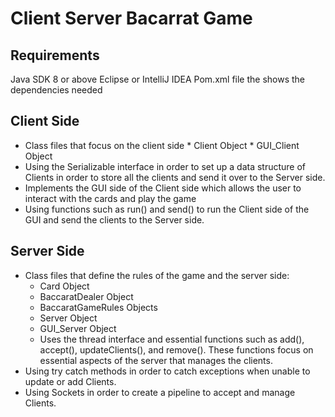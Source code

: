 # Client Server Bacarrat Game

## Requirements
Java SDK 8 or above
Eclipse or IntelliJ IDEA
Pom.xml file the shows the dependencies needed 

## Client Side
* Class files that focus on the client side
              * Client Object
              * GUI_Client Object
* Using the Serializable interface in order to set up a data structure of Clients in order to store all the clients and send it over to the Server side. 
* Implements the GUI side of the Client side which allows the user to interact with the cards and play the game
* Using functions such as run() and send() to run the Client side of the GUI and send the clients to the Server side.

## Server Side
* Class files that define the rules of the game and the server side:
    * Card Object
    * BaccaratDealer Object
    * BaccaratGameRules Objects
    * Server Object
    * GUI_Server Object
    * Uses the thread interface and essential functions such as add(), accept(), updateClients(), and remove(). These functions focus on essential aspects of the server that manages the clients. 
* Using try catch methods in order to catch exceptions when unable to update or add Clients. 
* Using Sockets in order to create a pipeline to accept and manage Clients.

